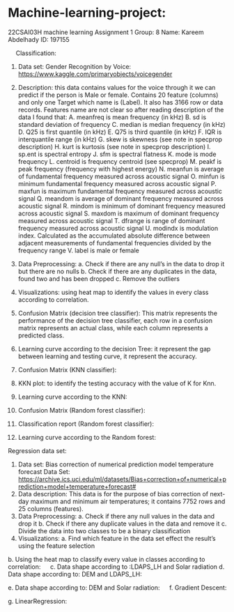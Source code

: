# Machine-learning-project:














22CSAI03H
machine learning
Assignment 1 Group: 8
Name: Kareem Abdelhady
ID: 197155

 
Classification:
1.	Data set: Gender Recognition by Voice: https://www.kaggle.com/primaryobjects/voicegender 


2.	Description: this data contains values for the voice through it we can predict if the person is Male or female. Contains 20 feature (columns) and only one Target which name is (Label). It also has 3166 row or data records. Features name are not clear so after reading description of the data I found that: 
A.	meanfreq is mean frequency (in kHz)
B.	 sd is standard deviation of frequency
C.	 median is median frequency (in kHz)
D.	 Q25 is first quantile (in kHz)
E.	 Q75 is third quantile (in kHz)
F.	 IQR is interquantile range (in kHz)
G.	 skew is skewness (see note in specprop description)
H.	 kurt is kurtosis (see note in specprop description)
I.	 sp.ent is spectral entropy
J.	 sfm is spectral flatness
K.	 mode is mode frequency
L.	 centroid is frequency centroid (see specprop)
M.	 peakf is peak frequency (frequency with highest energy)
N.	 meanfun is average of fundamental frequency measured across acoustic signal
O.	 minfun is minimum fundamental frequency measured across acoustic signal
P.	 maxfun is maximum fundamental frequency measured across acoustic signal
Q.	 meandom is average of dominant frequency measured across acoustic signal
R.	 mindom is minimum of dominant frequency measured across acoustic signal
S.	 maxdom is maximum of dominant frequency measured across acoustic signal
T.	 dfrange is range of dominant frequency measured across acoustic signal
U.	 modindx is modulation index. Calculated as the accumulated absolute difference between adjacent measurements of fundamental frequencies divided by the frequency range
V.	 label is male or female


3.	Data Preprocessing:
a.	Check if there are any null’s in the data to drop it but there are no nulls
b.	Check if there are any duplicates in the data, found two and has been dropped
c.	Remove the outliers






4.	  Visualizations: using heat map to identify the values in every class according to correlation.

 
5.	Confusion Matrix (decision tree classifier): This matrix represents the performance of the decision tree classifier, each row in a confusion matrix represents an actual class, while each column represents a predicted class.







6.	Learning curve according to the decision Tree: it represent the gap between learning and testing curve, it represent the accuracy.


















7.	Confusion Matrix (KNN classifier):








8.	KKN plot: to identify the testing accuracy with the value of K for Knn. 
9.	Learning curve according to the KNN:






 



















10.	Confusion Matrix (Random forest classifier):









11.	Classification report (Random forest classifier):





12.	Learning curve according to the Random forest:











	
Regression data set:
1.	Data set: Bias correction of numerical prediction model temperature forecast Data Set: https://archive.ics.uci.edu/ml/datasets/Bias+correction+of+numerical+prediction+model+temperature+forecast# 
2.	Data description: This data is for the purpose of bias correction of next-day maximum and minimum air temperatures; it contains 7752 rows and 25 columns (features).
3.	Data Preprocessing: 
a.	Check if there any null values in the data and drop it
b.	Check if there any duplicate values in the data and remove it
c.	Divide the data into two classes to be a binary classification
4.	Visualizations:
a.	Find which feature in the data set effect the result’s using the feature selection






b.	Using the heat map to classify every value in classes according to correlation:
 
c.	Data shape according to :LDAPS_LH and Solar radiation 
d.	Data shape according to: DEM and LDAPS_LH:
 
e.	Data shape according to: DEM and Solar radiation:
 
f.	Gradient Descent:









g.	LinearRegression:
















	


